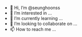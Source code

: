 - 👋 Hi, I’m @seunghoonss
- 👀 I’m interested in ...
- 🌱 I’m currently learning ...
- 💞️ I’m looking to collaborate on ...
- 📫 How to reach me ...

<!---
seunghoonss/seunghoonss is a ✨ special ✨ repository because its `README.md` (this file) appears on your GitHub profile.
You can click the Preview link to take a look at your changes.
--->
